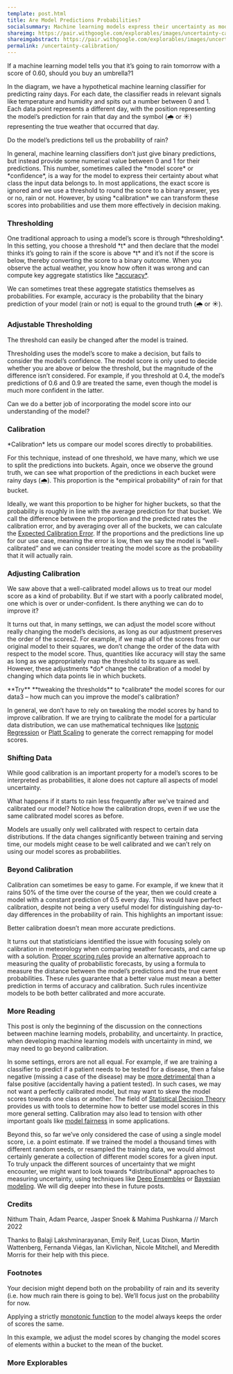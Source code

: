 ```yaml
---
template: post.html
title: Are Model Predictions Probabilities?
socialsummary: Machine learning models express their uncertainty as model scores, but through calibration we can transform these scores into probabilities for more effective decision making.
shareimg: https://pair.withgoogle.com/explorables/images/uncertainty-calibration.png
shareimgabstract: https://pair.withgoogle.com/explorables/images/uncertainty-calibration-abstract.png
permalink: /uncertainty-calibration/
---
```


<div id='container'>
<div id='graph'></div>
<div id='sections'>

<div>

If a machine learning model tells you that it’s going to rain tomorrow with a score of 0.60, should you buy an umbrella?<a class='footstart'>1</a> 

<p> In the diagram, we have a hypothetical machine learning classifier for predicting rainy days. For each date, the classifier reads in relevant signals like temperature and humidity and spits out a number between 0 and 1. Each data point represents a different day, with the position representing the model’s prediction for rain that day and the symbol (🌧️ or ☀️) representing the true weather that occurred that day. 

<p> <div id='card'> Do the model’s predictions tell us the probability of rain?</div>

<p> In general, machine learning classifiers don’t just give binary predictions, but instead provide some numerical value between 0 and 1 for their predictions. This number, sometimes called the *model score* or *confidence*, is a way for the model to express their certainty about what class the input data belongs to. In most applications, the exact score is ignored and we use a threshold to round the score to a binary answer, yes or no, rain or not. However, by using *calibration* we can transform these scores into probabilities and use them more effectively in decision making.

</div>

<div> <h3>Thresholding</h3>

<p> One traditional approach to using a model’s score is through <span class='highlight'>*thresholding*</span>. In this setting, you choose a threshold *t* and then declare that the model thinks it’s going to rain if the score is above *t* and it’s not if the score is below, thereby converting the score to a binary outcome. When you observe the actual weather, you know how often it was wrong and can compute key aggregate statistics like <a href="https://en.wikipedia.org/wiki/Accuracy_and_precision#In_binary_classification" target="_blank">*accuracy*</a>.

<p> We can sometimes treat these aggregate statistics themselves as probabilities. For example, accuracy is the probability that the binary prediction of your model (rain or not) is equal to the ground truth (🌧️ or ☀️). 
</div>

<div> <h3>Adjustable Thresholding</h3>

<p>The threshold can easily be changed after the model is trained.

<p> Thresholding uses the model’s score to make a decision, but fails to consider the model’s confidence. The model score is only used to decide whether you are above or below the threshold, but the magnitude of the difference isn’t considered. For example, if you threshold at 0.4, the model’s predictions of 0.6 and 0.9 are treated the same, even though the model is much more confident in the latter.
 
<div id='card'> Can we do a better job of incorporating the model score into our understanding of the model? </div>

</div>

<div> <h3>Calibration</h3>

<p> <span class='highlight'>*Calibration*</span> lets us compare our model scores directly to probabilities. 

<p> For this technique, instead of one threshold, we have many, which we use to split the predictions into buckets. Again, once we observe the ground truth, we can see what proportion of the predictions in each bucket were rainy days (🌧️). This proportion is the *empirical probability* of rain for that bucket.

<p> Ideally, we want this proportion to be higher for higher buckets, so that the probability is roughly in line with the average prediction for that bucket. We call the difference between the proportion and the predicted rates the calibration error, and by averaging over all of the buckets, we can calculate the <a href="https://arxiv.org/pdf/1706.04599.pdf" target="_blank">Expected Calibration Error</a>. If the proportions and the predictions line up for our use case, meaning the error is low, then we say the model is “well-calibrated” and we can consider treating the model score as the probability that it will actually rain.
</div>

<div> <h3>Adjusting Calibration</h3>

<p> We saw above that a well-calibrated model allows us to treat our model score as a kind of probability. But if we start with a poorly calibrated model, one which is over or under-confident. Is there anything we can do to improve it?

<p> It turns out that, in many settings, we can adjust the model score without really changing the model’s decisions, as long as our adjustment preserves the order of the scores<a class='footstart'>2</a>. For example, if we map all of the scores from our original model to their squares, we don’t change the order of the data with respect to the model score. Thus, quantities like accuracy will stay the same as long as we appropriately map the threshold to its square as well. However, these adjustments *do* change the calibration of a model by changing which data points lie in which buckets.

<div id='card'> **Try** **tweaking the thresholds** to *calibrate* the model scores for our data<a class='footstart'>3</a> – how much can you improve the model's calibration? </div>

<p> In general, we don’t have to rely on tweaking the model scores by hand to improve calibration. If we are trying to calibrate the model for a particular data distribution, we can use mathematical techniques like <a href="https://en.wikipedia.org/wiki/Isotonic_regression" target="_blank">Isotonic Regression</a> or <a href="https://en.wikipedia.org/wiki/Platt_scaling" target="_blank">Platt Scaling</a> to generate the correct remapping for model scores.
</div>

<div> <h3>Shifting Data</h3>

<p> While good calibration is an important property for a model’s scores to be interpreted as probabilities, it alone does not capture all aspects of model uncertainty.

<p> What happens if it starts to rain less frequently after we've trained and calibrated our model? Notice how the calibration drops, even if we use the same calibrated model scores as before.

<p> Models are usually only well calibrated with respect to certain data distributions. If the data changes significantly between training and serving time, our models might cease to be well calibrated and we can’t rely on using our model scores as probabilities.
</div>

<div><h3>Beyond Calibration</h3>

<p> Calibration can sometimes be easy to game. For example, if we knew that it rains 50% of the time over the course of the year, then we could create a model with a constant prediction of 0.5 every day. This would have perfect calibration, despite not being a very useful model for distinguishing day-to-day differences in the probability of rain. This highlights an important issue: 

<div id='card'> Better calibration doesn’t mean more accurate predictions. </div> 

<p> It turns out that statisticians identified the issue with focusing solely on calibration in meteorology when comparing weather forecasts, and came up with a solution.  <a href="https://sites.stat.washington.edu/raftery/Research/PDF/Gneiting2007jasa.pdf" target="_blank">Proper scoring rules</a>  provide an alternative approach to measuring the quality of probabilistic forecasts, by using a formula to measure the distance between the model’s predictions and the true event probabilities. These rules guarantee that a better value must mean a better prediction in terms of accuracy and calibration. Such rules incentivize models to be both better calibrated and more accurate.  

</div>
</div>
</div>


<h3> More Reading </h3>

<p> This post is only the beginning of the discussion on the connections between machine learning models, probability, and uncertainty. In practice, when developing machine learning models with uncertainty in mind, we may need to go beyond calibration. 

<p> In some settings, errors are not all equal. For example, if we are training a classifier to predict if a patient needs to be tested for a disease, then a false negative (missing a case of the disease) may be <a href="https://pair.withgoogle.com/explorables/measuring-fairness/" target="_blank">more detrimental</a> than a false positive (accidentally having a patient tested). In such cases, we may not want a perfectly calibrated model, but may want to skew the model scores towards one class or another. The field of <a href="https://books.google.ca/books?hl=en&lr=&id=1CDaBwAAQBAJ&oi=fnd&pg=PA1&dq=Statistical+Decision+Theory&ots=LMuipfYL0J&sig=bSdHt0_Phot_wxieYXN7cvXvmII#v=onepage&q=Statistical%20Decision%20Theory&f=false" target="_blank">Statistical Decision Theory</a> provides us with tools to determine how to better use model scores in this more general setting. Calibration may also lead to tension with other important goals like <a href="https://proceedings.neurips.cc/paper/2017/file/b8b9c74ac526fffbeb2d39ab038d1cd7-Paper.pdf" target="_blank">model fairness</a> in some applications.

<p> Beyond this, so far we’ve only considered the case of using a single model score, i.e. a point estimate. If we trained the model a thousand times with different random seeds, or resampled the training data, we would almost certainly generate a collection of different model scores for a given input. To truly unpack the different sources of uncertainty that we might encounter, we might want to look towards *distributional* approaches to measuring uncertainty, using techniques like <a href="https://proceedings.neurips.cc/paper/2017/file/9ef2ed4b7fd2c810847ffa5fa85bce38-Paper.pdf" target="_blank">Deep Ensembles</a> or <a href="https://authors.library.caltech.edu/13793/1/MACnc92b.pdf" target="_blank">Bayesian modeling</a>. We will dig deeper into these in future posts.

<h3> Credits </h3>

<p> Nithum Thain, Adam Pearce, Jasper Snoek & Mahima Pushkarna // March 2022

<p> Thanks to Balaji Lakshminarayanan, Emily Reif, Lucas Dixon, Martin Wattenberg, Fernanda Viégas, Ian Kivlichan, Nicole Mitchell, and Meredith Morris for their help with this piece.

<h3> Footnotes </h3>

<p> <a class='footend'></a> Your decision might depend both on the probability of rain and its severity (i.e. how much rain there is going to be). We’ll focus just on the probability for now.

<p> <a class='footend'></a> Applying a strictly <a href="https://en.wikipedia.org/wiki/Monotonic_function" target="_blank">monotonic function</a> to the model always keeps the order of scores the same. 
 
<p> <a class='footend'></a> In this example, we adjust the model scores by changing the model scores of elements within a bucket to the mean of the bucket.  
<h3> More Explorables </h3>

<p id='recirc'></p>





<link rel="stylesheet" href="graph-scroll.css">
<script src='../third_party/d3_.js'></script>

<link rel='stylesheet' href='footnote.css'>
<script src='footnote.js'></script>

<script src='generate_data.js'></script>

<script src='util.js'></script>
<script src='weatherdata.js'></script>
<script src='draw_calibrationcurve.js'></script>
<script src='draw_model_remapping.js'></script>
<script src='draw_weathergraph.js'></script>
<script src='draw_slides.js'></script>
<script src='init.js'></script>

<script src='../third_party/recirc.js'></script>
<link rel="stylesheet" href="style.css">